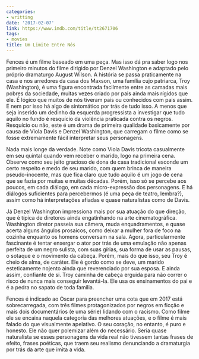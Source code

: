 ```yaml
---
categories:
- writting
date: '2017-02-07'
link: https://www.imdb.com/title/tt2671706
tags:
- movies
title: Um Limite Entre Nós
---
```


Fences é um filme baseado em uma peça. Mas isso dá pra saber logo nos primeiro minutos do filme dirigido por Denzel Washington e adaptado pelo próprio dramaturgo August Wilson. A história se passa praticamente na casa e nos arredores da casa dos Maxson, uma família cujo patriarca, Troy (Washington), é uma figura encontrada facilmente entre as camadas mais pobres da sociedade, muitas vezes criado por pais ainda mais rígidos que ele. É lógico que muitos de nós tiveram pais ou conhecidos com pais assim. E nem por isso há algo de sintomático por trás de tudo isso. A menos que seja inserido um dedinho da esquerda progressista a investigar que tudo aquilo no fundo é resquício da violência praticada contra os negros. Resquício ou não, este é um drama de primeira qualidade basicamente por causa de Viola Davis e Denzel Washington, que carregam o filme como se fosse extremamente fácil interpretar seus personagens.

Nada mais longe da verdade. Note como Viola Davis tricota casualmente em seu quintal quando vem receber o marido, logo na primeira cena. Observe como seu jeito gracioso de dona de casa tradicional esconde um certo respeito e medo de seu marido, com quem brinca de maneira pseudo-inocente, mas que fica claro que tudo aquilo é um jogo de cena que se fazia por muitas e muitas décadas. Porém, isso só se percebe aos poucos, em cada diálogo, em cada micro-expressão dos personagens. E há diálogos suficientes para percebermos (é uma peça de teatro, lembra?), assim como há interpretações afiadas e quase naturalistas como de Davis.

Já Denzel Washington impressiona mais por sua atuação do que direção, que é típica de diretores ainda engatinhando na arte cinematográfica. Washington diretor passeia sua câmera, muda enquadramentos, e quase acerta alguns ângulos prosaicos, como deixar a mulher fora de foco na cozinha enquanto os homens conversam na sala. Agora, particularmente fascinante é tentar enxergar o ator por trás de uma emulação não apenas perfeita de um negro sulista, com suas gírias, sua forma de usar as pausas, o sotaque e o movimento da cabeça. Porém, mais do que isso, seu Troy é cheio de alma, de caráter. Ele é gordo como se deve, um marido esteticamente nojento ainda que reverenciado por sua esposa. E ainda assim, confiante de si. Troy caminha de cabeça erguida para não correr o risco de nunca mais conseguir levantá-la. Ele usa os ensinamentos do pai e é a pedra no sapato de toda família.

Fences é indicado ao Oscar para preencher uma cota que em 2017 está sobrecarregada, com três filmes protagonizados por negros em ficção e mais dois documentários (e uma série) lidando com o racismo. Como filme ele se encaixa naquela categoria das melhores atuações, e o filme é mais falado do que visualmente apelativo. O seu coração, no entanto, é puro e honesto. Ele não quer polemizar além do necessário. Seria quase naturalista se esses personagens da vida real não tivessem tantas frases de efeito, frases poéticas, que traem seu realismo denunciando a dramaturgia por trás da arte que imita a vida.